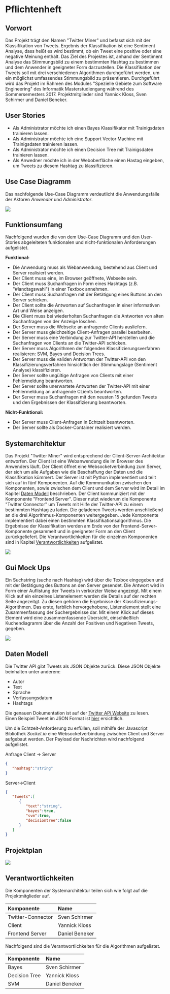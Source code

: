 # Pflichtenheft

## Vorwort

Das Projekt trägt den Namen "Twitter Miner" und befasst sich mit der Klassifikation von Tweets. Ergebnis der Klassifikation ist eine Sentiment Analyse, dass heißt es wird bestimmt, ob ein Tweet eine positive oder eine negative Meinung enthält. Das Ziel des Projektes ist, anhand der Sentiment Analyse das Stimmungsbild zu einem bestimmten Hashtag zu bestimmen und dem Anwender in geeigneter Form darzustellen. Die Klassifikation der Tweets soll mit drei verschiedenen Algorithmen durchgeführt werden, um ein  möglichst umfassendes Stimmungsbild zu präsentieren. Durchgeführt wird das Projekt im Rahmen des Modules "Spezielle Gebiete zum Software Engineering" des Informatik Masterstudiengang während des Sommersemesters 2017. Projektmitglieder sind Yannick Kloss, Sven Schirmer und Daniel Beneker. 

## User Stories

* Als Administrator möchte ich einen Bayes Klassifikator mit Trainigsdaten trainieren lassen.
* Als Administrator möchte ich eine Support Vector Machine mit Trainigsdaten trainieren lassen.
* Als Administrator möchte ich einen Decision Tree mit Trainigsdaten trainieren lassen.
* Als Anwedner möchte ich in der Weboberfläche einen Hastag eingeben, um Tweets zu diesem Hashtag zu klassifizieren.

## Use Case Diagramm

Das nachfolgende Use-Case Diagramm verdeutlicht die Anwendungsfälle der Aktoren _Anwender_ und _Administrator_.

![](/project_twitter_miner/img/Use_Case_Diagramm.png)

## Funktionsumfang

Nachfolgend wurden die von dem Use-Case Diagramm und den User-Stories abgeleiteten funktionalen und nicht-funktionalen Anforderungen aufgelistet.

**Funktional:**
* Die Anwendung muss als Webanwendung, bestehend aus Client und Server realisiert werden.
* Der Client muss eine, im Browser geöffnete, Webseite sein.
* Der Client muss Suchanfragen in Form eines Hashtags (z.B. "#landtagswahl") in einer Textbox annehmen.
* Der Client muss Suchanfragen mit der Betätigung eines Buttons an den Server schicken.
* Der Client sollte die Antworten auf Suchanfragen in einer informativen Art und Weise anzeigen.
* Die Client muss bei wiederholten Suchanfragen die Antworten von alten Suchanfragen von der Anzeige löschen.
* Der Server muss die Webseite an anfragende Clients ausliefern.
* Der Server muss gleichzeitige Client-Anfragen parallel bearbeiten.
* Der Server muss eine Verbindung zur Twitter-API herstellen und die Suchanfragen von Clients an die Twitter-API schicken.
* Der Server muss Algorithmen der folgenden Klassifizierungsverfahren realisieren: SVM, Bayes und Decision Trees.
* Der Server muss die validen Antworten der Twitter-API von den Klassifizierungsverfahren hinsichtlich der Stimmungslage (Sentiment Analyse) klassifizieren.
* Der Server sollte ungültige Anfragen von Clients mit einer Fehlermeldung beantworten.
* Der Server sollte unerwartete Antworten der Twitter-API mit einer Fehlermeldung an anfragende CLients beantworten.
* Der Server muss Suchanfragen mit den neusten 15 gefunden Tweets und den Ergebnissen der Klassifizierung beantworten.


**Nicht-Funktional:**
* Der Server muss Client-Anfragen in Echtzeit beantworten.
* Der Server sollte als Docker-Container realisiert werden.

## Systemarchitektur

Das Projekt "Twitter Miner" wird entsprechend der Client-Server-Architektur entworfen. Der Client ist eine Webanwendung die im Browser des Anwenders läuft. Der Client öffnet eine Websocketverbindung zum Server, der sich um alle Aufgaben wie die Beschaffung der Daten und die Klassifikation kümmert. Der Server ist mit Python implementiert und teilt sich auf in fünf Komponenten. Auf die Kommnunikation zwischen den Komponenten, sowie zwischen dem Client und dem Server wird im Detail im Kapitel [Daten Modell](#datenmodell) beschrieben. Der Client kommuniziert mit der Komponente "Frontend Server". Dieser nutzt wiederum die Komponente "Twitter Connector" um Tweets mit Hilfe der Twitter-API zu einem bestimmten Hashtag zu laden. Die geladenen Tweets werden anschließend an die drei Algorithmus-Komponenten weitergegeben. Jede Komponente implementiert dabei einen bestimmten Klassifikationsalgorithmus. Die Ergebnisse der Klassifikation werden am Ende von der Frontend-Server-Komponente gesammelt und in geeigneter Form an den Client zurückgeliefert. Die Verantwortlichkeiten für die einzelnen Komponenten sind in Kapitel [Verantwortlichkeiten](#verantwortlichkeiten) aufgelistet.

![](/project_twitter_miner/img/Systemarchitektur.png)

## Gui Mock Ups

Ein Suchstring (suche nach Hashtag) wird über die Texbox eingegeben und mit der Betätigung des Buttons an den Server gesendet.
Die Antwort wird in Form einer Auflistung der Tweets in verkürzter Weise angezeigt. Mit einem Klick auf ein einzelnes Listenelement werden die Details auf der rechten Seite angezeitgt. Zu diesen gehören die Ergebnisse der Klassifizierungs-Algorithmen. Das erste, farblich hervorgehobene, Listenelement stellt eine Zusammenfassung der Suchergebnisse dar. Mit einem Klick auf dieses Element wird eine zusammenfassende Übersicht, einschließlich Kuchendiagramm über die Anzahl der Positiven und Negativen Tweets, gegeben.

![](/project_twitter_miner/img/Mockup.png)


## <a name="datenmodell"></a>Daten Modell

Die Twitter API gibt Tweets als JSON Objekte zurück. Diese JSON Objekte beinhalten unter anderem:

- Autor
- Text
- Sprache
- Verfassungsdatum
- Hashtags

Die genauen Dokumentation ist auf der [Twitter APi Website](https://dev.twitter.com/overview/api/tweets) zu lesen.   
Einen Beispiel Tweet im JSON Format ist [hier](/json/example.json) ersichtlich.


Um die Echtzeit-Anforderung zu erfüllen, soll mithilfe der Javascript Bibliothek _Socket.io_ eine Websocketverbindung zwischen Client und Server aufgebaut werden. Der Payload der Nachrichten wird nachfolgend aufgelistet.

Anfrage Client -> Server
```json
{  
   "hashtag":"string"
}
```

Server->Client
```json
{  
   "tweets":[  
      {  
         "text":"string",
         "bayes":true,
         "svm":true,
         "decisiontree":false
      }
   ]
}
```

## Projektplan
![](/project_twitter_miner/img/Projektplan.png)

## <a name="verantwortlichkeiten"></a>Verantwortlichkeiten

Die Komponenten der Systemarchitektur teilen sich wie folgt auf die Projektmitglieder auf.

| Komponente   |      Name      |
|:----------|:-------------|
| Twitter-Connector |  Sven Schirmer |
| Client |    Yannick Kloss   |
| Frontend Server | Daniel Beneker |


Nachfolgend sind die Verantwortlichkeiten für die Algorithmen aufgelistet.

| Komponente   |      Name      |
|:----------|:-------------|
| Bayes |  Sven Schirmer |
| Decision Tree |    Yannick Kloss   |
| SVM | Daniel Beneker |

